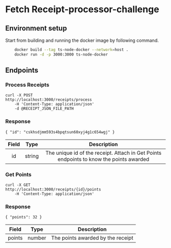 # Fetch Receipt-processor-challenge 

## Environment setup

Start from building and running the docker image by following command.


```sh
    docker build --tag ts-node-docker --network=host .
    docker run -d -p 3000:3000 ts-node-docker
```


## Endpoints 

### Process Receipts

    curl -X POST 
    http://localhost:3000/receipts/process
        -H 'Content-Type: application/json' 
        -d @RECEIPT_JSON_FILE_PATH


### Response

    { "id": "cskhsdjmm593s4bpqtsun60xyj4g1c654wgj" }

| Field | Type | Description |
| :----:| :----: | :----: |
| id | string | The unique id of the receipt. Attach in Get Points endpoints to know the points awarded|


### Get Points

    curl -X GET 
    http://localhost:3000/receipts/{id}/points
        -H 'Content-Type: application/json' 

### Response

    { "points": 32 }

| Field | Type | Description |
| :----:| :----: | :----: |
| points | number | The points awarded by the receipt |
